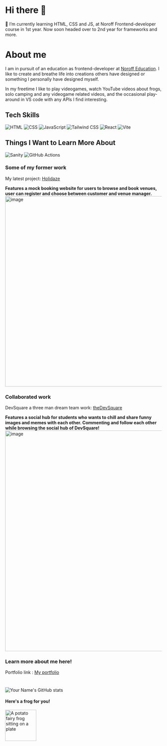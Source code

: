 # Hi there 👋
🌱 I’m currently learning HTML, CSS and JS, at Noroff Frontend-developer course in 1st year. Now soon headed over to 2nd year for frameworks and more.

# About me
I am in pursuit of an education as frontend-developer at <a href="https://www.noroff.no/" target="_blank">Noroff Education</a>. I like to create and breathe life into creations others have designed or something I personally have designed myself.

In my freetime I like to play videogames, watch YouTube videos about frogs, solo camping and any videogame related videos, and the occasional play-around in VS code with any APIs I find interesting.


## Tech Skills

![HTML](https://img.shields.io/badge/HTML-E34F26?style=for-the-badge&logo=html5&logoColor=white)
![CSS](https://img.shields.io/badge/CSS-1572B6?style=for-the-badge&logo=css3&logoColor=white)
![JavaScript](https://img.shields.io/badge/JavaScript-F7DF1E?style=for-the-badge&logo=javascript&logoColor=black)
![Tailwind CSS](https://img.shields.io/badge/Tailwind_CSS-06B6D4?style=for-the-badge&logo=tailwind-css&logoColor=white)
![React](https://img.shields.io/badge/React-61DAFB?style=for-the-badge&logo=react&logoColor=black)
![Vite](https://img.shields.io/badge/Vite-646CFF?style=for-the-badge&logo=vite&logoColor=white)

## Things I Want to Learn More About

![Sanity](https://img.shields.io/badge/Sanity-FF3366?style=for-the-badge&logo=sanity&logoColor=white)
![GitHub Actions](https://img.shields.io/badge/GitHub_Actions-2088FF?style=for-the-badge&logo=github-actions&logoColor=white)

### Some of my former work
My latest project: [Holidaze](https://tom-holidaze.netlify.app/)

**Features a mock booking website for users to browse and book venues, user can register and choose between customer and venue manager.**
<img width="1663" height="611" alt="image" src="https://github.com/user-attachments/assets/0e01ff51-6ee0-4e7d-b6d0-bb9b01a3a574" />

### Collaborated work
DevSquare a three man dream team work: [theDevSquare](https://thedevsquare.netlify.app/)

**Features a social hub for students who wants to chill and share funny images and memes with each other. Commenting and follow each other while browsing the social hub of DevSquare!**
<img width="1459" height="708" alt="image" src="https://github.com/user-attachments/assets/da293b86-cdb2-462c-ab81-04c4b7ee6b55" />


### Learn more about me here!
Portfolio link : [My portfolio](https://tomiversen.netlify.app/)


#
![Your Name's GitHub stats](https://github-readme-stats.vercel.app/api?username=tomive01888&show_icons=true&theme=tokyonight)
#### Here's a frog for you!
<img src="https://github.com/user-attachments/assets/03ef0c1a-ee7e-484c-9e9a-290b4488aaf5" alt="A potato fairy frog sitting on a plate" width="100" height="100">

<!--
**tomive01888/tomive01888** is a ✨ _special_ ✨ repository because its `README.md` (this file) appears on your GitHub profile.

Here are some ideas to get you started:

- 🔭 I’m currently working on ...
- 🌱 I’m currently learning ...
- 👯 I’m looking to collaborate on ...
- 🤔 I’m looking for help with ...
- 💬 Ask me about ...
- 📫 How to reach me: ...
- 😄 Pronouns: ...
- ⚡ Fun fact: ...
-->
